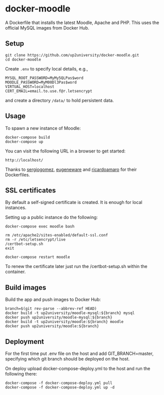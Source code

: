 docker-moodle
=============

A Dockerfile that installs the latest Moodle, Apache and PHP. This uses the official MySQL images from Docker Hub.

## Setup

```
git clone https://github.com/up2university/docker-moodle.git
cd docker-moodle
```

Create ```.env``` to specify local details, e.g.,

```
MYSQL_ROOT_PASSWORD=MyMy5QLPas$word
MOODLE_PASSWORD=MyM00Dl3Pas$word
VIRTUAL_HOST=localhost
CERT_EMAIL=email.to.use.f@r.letsencrypt
```

and create a directory ```/data/``` to hold persistent data.

## Usage

To spawn a new instance of Moodle:

```
docker-compose build
docker-compose up
```

You can visit the following URL in a browser to get started:

```
http://localhost/
```

Thanks to [sergiogomez](https://github.com/sergiogomez), [eugeneware](https://github.com/eugeneware) and [ricardoamaro](https://github.com/ricardoamaro) for their Dockerfiles.

## SSL certificates

By default a self-signed certificate is created. It is enough for local instances.

Setting up a public instance do the following:

```
docker-compose exec moodle bash

rm /etc/apache2/sites-enabled/default-ssl.conf
rm -r /etc/letsencrypt/live
/certbot-setup.sh
exit

docker-compose restart moodle
```

To renew the certificate later just run the /certbot-setup.sh within the container.

## Build images

Build the app and push images to Docker Hub:

```
branch=$(git rev-parse --abbrev-ref HEAD)
docker build -t up2university/moodle-mysql:${branch} mysql
docker push up2university/moodle-mysql:${branch}
docker build -t up2university/moodle:${branch} moodle
docker push up2university/moodle:${branch}
```

## Deployment

For the first time put .env file on the host and add GIT_BRANCH=master, specifying which git branch should be deployed on the host.

On deploy upload docker-compose-deploy.yml to the host and run the following there:

```
docker-compose -f docker-compose-deploy.yml pull
docker-compose -f docker-compose-deploy.yml up -d
```

